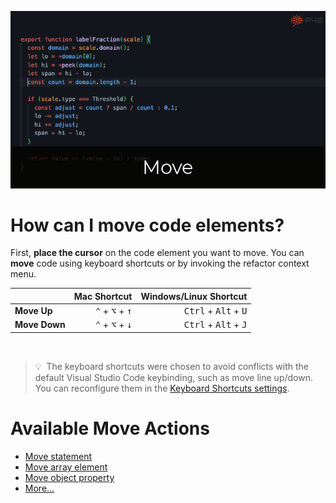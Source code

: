 ![Move](move-header.gif)

# How can I move code elements?
First, **place the cursor** on the code element you want to move.
You can **move** code using keyboard shortcuts or by invoking the refactor context menu.

| | Mac Shortcut | Windows/Linux Shortcut |
| :-- | --: | --: |
| **Move Up** | <kbd>⌃</kbd> + <kbd>⌥</kbd> + <kbd>↑</kbd> | <kbd>Ctrl</kbd> + <kbd>Alt</kbd> + <kbd>U</kbd> |
| **Move Down** | <kbd>⌃</kbd> + <kbd>⌥</kbd> + <kbd>↓</kbd> | <kbd>Ctrl</kbd> + <kbd>Alt</kbd> + <kbd>J</kbd> |
&nbsp;
> 💡&nbsp;&nbsp;The keyboard shortcuts were chosen to avoid conflicts with the default Visual Studio Code keybinding, such as move line up/down. You can reconfigure them in the [Keyboard Shortcuts settings](command:workbench.action.openGlobalKeybindings).

# Available Move Actions
* [Move statement](https://p42.ai/documentation/code-assist/move-statement)
* [Move array element](https://p42.ai/documentation/code-assist/move-array-element)
* [Move object property](https://p42.ai/documentation/code-assist/move-object-property)
* [More...](https://p42.ai/documentation/code-assist-list/keyboard-shortcut/refactor.move)